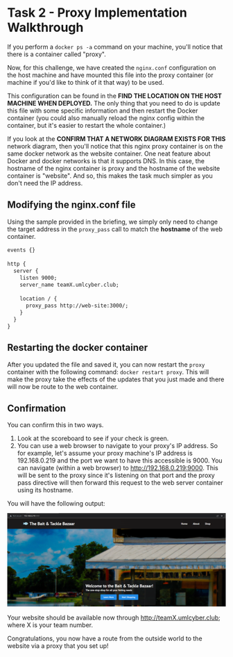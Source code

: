 # Task 2 - Proxy Implementation Walkthrough

If you perform a `docker ps -a` command on your machine, you'll notice that there is a container called "proxy". 


Now, for this challenge, we have created the `nginx.conf` configuration on the host machine and have mounted this file into the proxy container (or machine if you'd like to think of it that way) to be used. 

This configuration can be found in the **FIND THE LOCATION ON THE HOST MACHINE WHEN DEPLOYED.**
The only thing that you need to do is update this file with some specific information and then restart the Docker container (you could also manually reload the nginx config within the container, but it's easier to restart the whole container.)

If you look at the **CONFIRM THAT A NETWORK DIAGRAM EXISTS FOR THIS** network diagram, then you'll notice that this nginx proxy container is on the same docker network as the website container. One neat feature about Docker and docker networks is that it supports DNS. In this case, the hostname of the nginx container is proxy and the hostname of the website container is "website". And so, this makes the task much simpler as you don't need the IP address.


## Modifying the nginx.conf file
Using the sample provided in the briefing, we simply only need to change the target address in the `proxy_pass` call to match the **hostname** of the web container.

```
events {}

http {
  server {
    listen 9000;
    server_name teamX.umlcyber.club;

    location / {
      proxy_pass http://web-site:3000/;
    }
  }
}
```


## Restarting the docker container
After you updated the file and saved it, you can now restart the `proxy` container with the following command: `docker restart proxy`. This will make the proxy take the effects of the updates that you just made and there will now be route to the web container.


## Confirmation
You can confirm this in two ways.
1. Look at the scoreboard to see if your check is green.
2. You can use a web browser to navigate to your proxy's IP address. So for example, let's assume your proxy machine's IP address is 192.168.0.219 and the port we want to have this accessible is 9000. You can navigate (within a web browser) to http://192.168.0.219:9000. This will be sent to the proxy since it's listening on that port and the proxy pass directive will then forward this request to the web server container using its hostname.

You will have the following output:

![](Images/Proxy-Complete-Webpage.PNG)

Your website should be available now through http://teamX.umlcyber.club; where X is your team number.


Congratulations, you now have a route from the outside world to the website via a proxy that you set up!